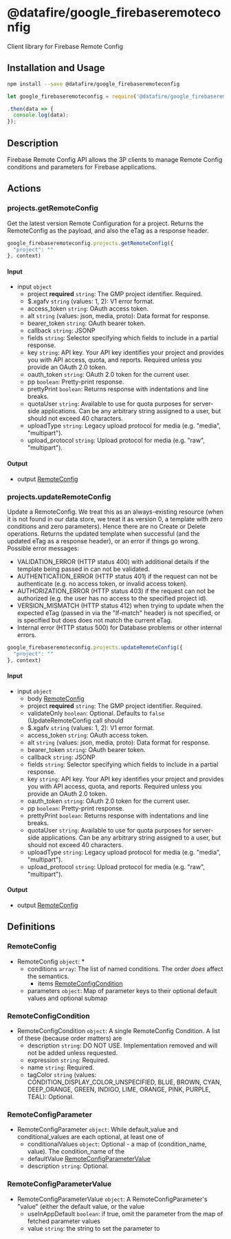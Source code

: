 # @datafire/google_firebaseremoteconfig

Client library for Firebase Remote Config

## Installation and Usage
```bash
npm install --save @datafire/google_firebaseremoteconfig
```
```js
let google_firebaseremoteconfig = require('@datafire/google_firebaseremoteconfig').create();

.then(data => {
  console.log(data);
});
```

## Description

Firebase Remote Config API allows the 3P clients to manage Remote Config conditions and parameters for Firebase applications.

## Actions

### projects.getRemoteConfig
Get the latest version Remote Configuration for a project.
Returns the RemoteConfig as the payload, and also the eTag as a
response header.


```js
google_firebaseremoteconfig.projects.getRemoteConfig({
  "project": ""
}, context)
```

#### Input
* input `object`
  * project **required** `string`: The GMP project identifier. Required.
  * $.xgafv `string` (values: 1, 2): V1 error format.
  * access_token `string`: OAuth access token.
  * alt `string` (values: json, media, proto): Data format for response.
  * bearer_token `string`: OAuth bearer token.
  * callback `string`: JSONP
  * fields `string`: Selector specifying which fields to include in a partial response.
  * key `string`: API key. Your API key identifies your project and provides you with API access, quota, and reports. Required unless you provide an OAuth 2.0 token.
  * oauth_token `string`: OAuth 2.0 token for the current user.
  * pp `boolean`: Pretty-print response.
  * prettyPrint `boolean`: Returns response with indentations and line breaks.
  * quotaUser `string`: Available to use for quota purposes for server-side applications. Can be any arbitrary string assigned to a user, but should not exceed 40 characters.
  * uploadType `string`: Legacy upload protocol for media (e.g. "media", "multipart").
  * upload_protocol `string`: Upload protocol for media (e.g. "raw", "multipart").

#### Output
* output [RemoteConfig](#remoteconfig)

### projects.updateRemoteConfig
Update a RemoteConfig. We treat this as an always-existing
resource (when it is not found in our data store, we treat it as version
0, a template with zero conditions and zero parameters). Hence there are
no Create or Delete operations. Returns the updated template when
successful (and the updated eTag as a response header), or an error if
things go wrong.
Possible error messages:
* VALIDATION_ERROR (HTTP status 400) with additional details if the
template being passed in can not be validated.
* AUTHENTICATION_ERROR (HTTP status 401) if the request can not be
authenticate (e.g. no access token, or invalid access token).
* AUTHORIZATION_ERROR (HTTP status 403) if the request can not be
authorized (e.g. the user has no access to the specified project id).
* VERSION_MISMATCH (HTTP status 412) when trying to update when the
expected eTag (passed in via the "If-match" header) is not specified, or
is specified but does does not match the current eTag.
* Internal error (HTTP status 500) for Database problems or other internal
errors.


```js
google_firebaseremoteconfig.projects.updateRemoteConfig({
  "project": ""
}, context)
```

#### Input
* input `object`
  * body [RemoteConfig](#remoteconfig)
  * project **required** `string`: The GMP project identifier. Required.
  * validateOnly `boolean`: Optional. Defaults to <code>false</code> (UpdateRemoteConfig call should
  * $.xgafv `string` (values: 1, 2): V1 error format.
  * access_token `string`: OAuth access token.
  * alt `string` (values: json, media, proto): Data format for response.
  * bearer_token `string`: OAuth bearer token.
  * callback `string`: JSONP
  * fields `string`: Selector specifying which fields to include in a partial response.
  * key `string`: API key. Your API key identifies your project and provides you with API access, quota, and reports. Required unless you provide an OAuth 2.0 token.
  * oauth_token `string`: OAuth 2.0 token for the current user.
  * pp `boolean`: Pretty-print response.
  * prettyPrint `boolean`: Returns response with indentations and line breaks.
  * quotaUser `string`: Available to use for quota purposes for server-side applications. Can be any arbitrary string assigned to a user, but should not exceed 40 characters.
  * uploadType `string`: Legacy upload protocol for media (e.g. "media", "multipart").
  * upload_protocol `string`: Upload protocol for media (e.g. "raw", "multipart").

#### Output
* output [RemoteConfig](#remoteconfig)



## Definitions

### RemoteConfig
* RemoteConfig `object`: *
  * conditions `array`: The list of named conditions. The order *does* affect the semantics.
    * items [RemoteConfigCondition](#remoteconfigcondition)
  * parameters `object`: Map of parameter keys to their optional default values and optional submap

### RemoteConfigCondition
* RemoteConfigCondition `object`: A single RemoteConfig Condition.  A list of these (because order matters) are
  * description `string`: DO NOT USE. Implementation removed and will not be added unless requested.
  * expression `string`: Required.
  * name `string`: Required.
  * tagColor `string` (values: CONDITION_DISPLAY_COLOR_UNSPECIFIED, BLUE, BROWN, CYAN, DEEP_ORANGE, GREEN, INDIGO, LIME, ORANGE, PINK, PURPLE, TEAL): Optional.

### RemoteConfigParameter
* RemoteConfigParameter `object`: While default_value and conditional_values are each optional, at least one of
  * conditionalValues `object`: Optional - a map of (condition_name, value). The condition_name of the
  * defaultValue [RemoteConfigParameterValue](#remoteconfigparametervalue)
  * description `string`: Optional.

### RemoteConfigParameterValue
* RemoteConfigParameterValue `object`: A RemoteConfigParameter's "value" (either the default value, or the value
  * useInAppDefault `boolean`: if true, omit the parameter from the map of fetched parameter values
  * value `string`: the string to set the parameter to


